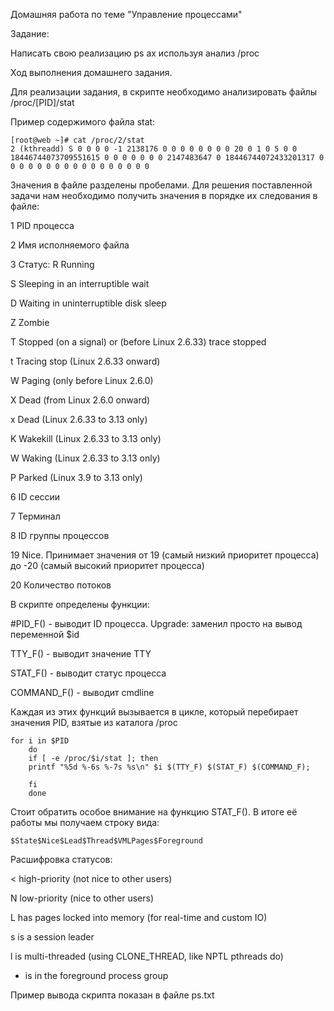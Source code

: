 Домашняя работа по теме "Управление процессами"

Задание:

Написать свою реализацию ps ax используя анализ /proc

Ход выполнения домашнего задания.

Для реализации задания, в скрипте необходимо анализировать файлы /proc/[PID]/stat

Пример содержимого файла stat:

```
[root@web ~]# cat /proc/2/stat
2 (kthreadd) S 0 0 0 0 -1 2138176 0 0 0 0 0 0 0 0 20 0 1 0 5 0 0 18446744073709551615 0 0 0 0 0 0 0 2147483647 0 18446744072433201317 0 0 0 0 0 0 0 0 0 0 0 0 0 0 0 0 0
```

Значения в файле разделены пробелами. Для решения поставленной задачи нам необходимо получить значения в порядке их следования в файле:

1 PID процесса

2 Имя исполняемого файла

3 Статус:
  R  Running

  S  Sleeping in an interruptible wait

  D  Waiting in uninterruptible disk sleep

  Z  Zombie

  T  Stopped (on a signal) or (before Linux 2.6.33)
                         trace stopped

  t  Tracing stop (Linux 2.6.33 onward)

  W  Paging (only before Linux 2.6.0)

  X  Dead (from Linux 2.6.0 onward)

  x  Dead (Linux 2.6.33 to 3.13 only)

  K  Wakekill (Linux 2.6.33 to 3.13 only)

  W  Waking (Linux 2.6.33 to 3.13 only)

  P  Parked (Linux 3.9 to 3.13 only)


6 ID сессии

7 Терминал

8 ID группы процессов

19 Nice. Принимает значения от 19 (самый низкий приоритет процесса) до -20 (самый высокий приоритет процесса)

20 Количество потоков

В скрипте определены функции:

#PID_F() - выводит ID процесса. Upgrade: заменил просто на вывод переменной $id

TTY_F() - выводит значение TTY

STAT_F() - выводит статус процесса

COMMAND_F() - выводит cmdline

Каждая из этих функций вызывается в цикле, который перебирает значения PID, взятые из каталога /proc

```
for i in $PID
    do
    if [ -e /proc/$i/stat ]; then
    printf "%5d %-6s %-7s %s\n" $i $(TTY_F) $(STAT_F) $(COMMAND_F);
    
    fi
    done
```

Стоит обратить особое внимание на функцию STAT_F(). В итоге её работы мы получаем строку вида:

```
$State$Nice$Lead$Thread$VMLPages$Foreground
```

Расшифровка статусов:

  <    high-priority (not nice to other users)

  N    low-priority (nice to other users)
  
  L    has pages locked into memory (for real-time and custom IO)
  
  s    is a session leader
  
  l    is multi-threaded (using CLONE_THREAD, like NPTL pthreads do)
  
  +    is in the foreground process group

Пример вывода скрипта показан в файле ps.txt
